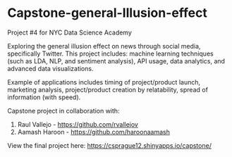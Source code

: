 # Capstone-general-Illusion-effect
Project #4 for NYC Data Science Academy

Exploring the general illusion effect on news through social media, specifically Twitter. This project includes: machine learning techniques (such as LDA, NLP, and sentiment analysis), API usage, data analytics, and advanced data visualizations. 

Example of applications includes timing of project/product launch, marketing analysis, project/product creation by relatability, spread of information (with speed). 

Capstone project in collaboration with: 

1. Raul Vallejo - https://github.com/rvallejov
2. Aamash Haroon - https://github.com/haroonaamash

View the final project here: https://csprague12.shinyapps.io/capstone/
